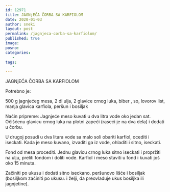 ```yaml
---
id: 12971
title: JAGNjEĆA ČORBA SA KARFIOLOM
date: 2020-01-03
author: sneki
layout: post
permalink: /jagnjeca-corba-sa-karfiolom/
published: true
image: 
posno: 
categories:
   -
tags:
   -
---
```

JAGNjEĆA ČORBA SA KARFIOLOM

Potrebno je:

500 g jagnjećeg mesa, 
 2 dl ulja,
2 glavice crnog luka, 
 biber 
, so,
 lovorov list,
manja glavica karfiola, 
 peršun 
i bosiljak

Način pripreme:
Jagnjeće meso kuvati u dva litra vode oko jedan sat.
Očišćenu glavicu crnog luka na plotni zapeći (raseći je
na dva dela) i dodati u čorbu. 

U drugoj posudi u dva litara vode sa malo soli obariti karfiol, ocediti i iseckati.
Kada je meso kuvano, izvaditi ga iz vode, ohladiti i sitno,
iseckati. 

Fond od mesa procediti. Jednu glavicu crnog
luka sitno iseckati i propržiti na ulju, preliti fondom
i doliti vode. Karfiol i meso staviti u fond i kuvati još
oko 15 minuta. 

Začiniti po ukusu i dodati sitno iseckano.
peršunovo lišće i bosiljak (bosiljkom začiniti po ukusu.
i želji, da preovlađuje ukus bosiljka ili jagnjetine).
  

